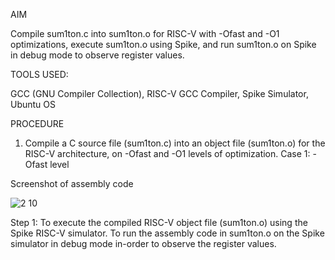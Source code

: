 AIM

Compile sum1ton.c into sum1ton.o for RISC-V with -Ofast and -O1 optimizations, execute sum1ton.o using Spike, and run sum1ton.o on Spike in debug mode to observe register values.

TOOLS USED:

GCC (GNU Compiler Collection), RISC-V GCC Compiler, Spike Simulator, Ubuntu OS

PROCEDURE

1. Compile a C source file (sum1ton.c) into an object file (sum1ton.o) for the RISC-V architecture, on -Ofast and -O1 levels of optimization.
Case 1: -Ofast level

Screenshot of assembly code

![2 10](https://github.com/user-attachments/assets/6d0da0aa-bcb3-41af-819f-621fa7ee2d38)


Step 1: 
To execute the compiled RISC-V object file (sum1ton.o) using the Spike RISC-V simulator.
To run the assembly code in sum1ton.o on the Spike simulator in debug mode in-order to observe the register values.

